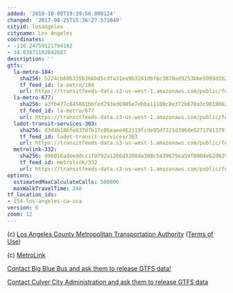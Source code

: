 ```yaml
---
added: '2010-10-08T19:39:56.000124'
changed: '2017-08-25T15:36:27.571049'
cityid: losangeles
cityname: Los Angeles
coordinates:
- -118.24759121704102
- 34.03871102842687
description: ''
gtfs:
  la-metro-184:
    sha256: 5224cb60b335b366bd5cdfa31ea9b3241d6f6c3870ad9253bbe5999d1b271dd7
    tf_feed_id: la-metro/184
    url: https://transitfeeds-data.s3-us-west-1.amazonaws.com/public/feeds/la-metro/184/20170719/gtfs.zip
  la-metro-677:
    sha256: a3fb477c845881bbfed793ed6905e7ebba11100c8e372b670a3c9818062ea378
    tf_feed_id: la-metro/677
    url: https://transitfeeds-data.s3-us-west-1.amazonaws.com/public/feeds/la-metro/677/20170824/gtfs.zip
  ladot-transit-services-303:
    sha256: d3d4b18bfe637d7b17c06eaee462319fcde95d7221d396de5271781379182986
    tf_feed_id: ladot-transit-services/303
    url: https://transitfeeds-data.s3-us-west-1.amazonaws.com/public/feeds/ladot-transit-services/303/20151207/gtfs.zip
  metrolink-332:
    sha256: d96016adeeddcc1f9792a1286d3308da308c5439679ea59f0904e62d029e29ec
    tf_feed_id: metrolink/332
    url: https://transitfeeds-data.s3-us-west-1.amazonaws.com/public/feeds/metrolink/332/20170703/gtfs.zip
options:
  estimatedMaxCalculateCalls: 500000
  maxWalkTravelTime: 240
tf_location_ids:
- 154-los-angeles-ca-usa
version: 6
zoom: 12
---
```


(c) [Los Angeles County Metropolitan Transportation Authority](http://www.metro.net/) ([Terms of Use](http://developer.metro.net/policies/terms/))

(c) [MetroLink](http://www.metrolinktrains.com/help/page/title/developer_resources)

[Contact Big Blue Bus and ask them to release GTFS data!](http://www.bigbluebus.com/contactus/index.asp)

[Contact Culver City Administration and ask them to release GTFS data](http://www.culvercity.org/en/Government/Transportation/Bus/ContactUs.aspx)
